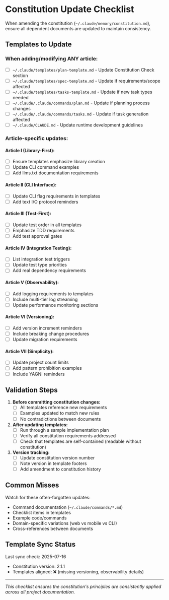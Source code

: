 # Constitution Update Checklist

When amending the constitution (`~/.claude/memory/constitution.md`), ensure all dependent documents are updated to maintain consistency.

## Templates to Update

### When adding/modifying ANY article:
- [ ] `~/.claude/templates/plan-template.md` - Update Constitution Check section
- [ ] `~/.claude/templates/spec-template.md` - Update if requirements/scope affected
- [ ] `~/.claude/templates/tasks-template.md` - Update if new task types needed
- [ ] `~/.claude/.claude/commands/plan.md` - Update if planning process changes
- [ ] `~/.claude/.claude/commands/tasks.md` - Update if task generation affected
- [ ] `~/.claude/CLAUDE.md` - Update runtime development guidelines

### Article-specific updates:

#### Article I (Library-First):
- [ ] Ensure templates emphasize library creation
- [ ] Update CLI command examples
- [ ] Add llms.txt documentation requirements

#### Article II (CLI Interface):
- [ ] Update CLI flag requirements in templates
- [ ] Add text I/O protocol reminders

#### Article III (Test-First):
- [ ] Update test order in all templates
- [ ] Emphasize TDD requirements
- [ ] Add test approval gates

#### Article IV (Integration Testing):
- [ ] List integration test triggers
- [ ] Update test type priorities
- [ ] Add real dependency requirements

#### Article V (Observability):
- [ ] Add logging requirements to templates
- [ ] Include multi-tier log streaming
- [ ] Update performance monitoring sections

#### Article VI (Versioning):
- [ ] Add version increment reminders
- [ ] Include breaking change procedures
- [ ] Update migration requirements

#### Article VII (Simplicity):
- [ ] Update project count limits
- [ ] Add pattern prohibition examples
- [ ] Include YAGNI reminders

## Validation Steps

1. **Before committing constitution changes:**
   - [ ] All templates reference new requirements
   - [ ] Examples updated to match new rules
   - [ ] No contradictions between documents

2. **After updating templates:**
   - [ ] Run through a sample implementation plan
   - [ ] Verify all constitution requirements addressed
   - [ ] Check that templates are self-contained (readable without constitution)

3. **Version tracking:**
   - [ ] Update constitution version number
   - [ ] Note version in template footers
   - [ ] Add amendment to constitution history

## Common Misses

Watch for these often-forgotten updates:
- Command documentation (`~/.claude/commands/*.md`)
- Checklist items in templates
- Example code/commands
- Domain-specific variations (web vs mobile vs CLI)
- Cross-references between documents

## Template Sync Status

Last sync check: 2025-07-16
- Constitution version: 2.1.1
- Templates aligned: ❌ (missing versioning, observability details)

---

*This checklist ensures the constitution's principles are consistently applied across all project documentation.*
